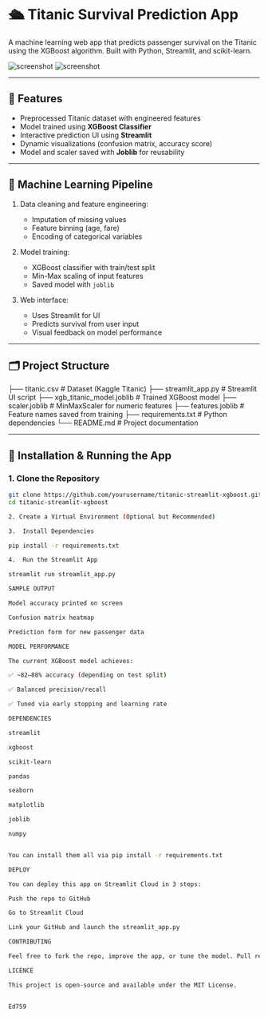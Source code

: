 # 🛳️ Titanic Survival Prediction App

A machine learning web app that predicts passenger survival on the Titanic using the XGBoost algorithm. Built with Python, Streamlit, and scikit-learn.

![screenshot](https://img.shields.io/badge/Machine%20Learning-XGBoost-blue?style=for-the-badge)
![screenshot](https://img.shields.io/badge/Web%20App-Streamlit-brightgreen?style=for-the-badge)

---

## 🚀 Features

- Preprocessed Titanic dataset with engineered features
- Model trained using **XGBoost Classifier**
- Interactive prediction UI using **Streamlit**
- Dynamic visualizations (confusion matrix, accuracy score)
- Model and scaler saved with **Joblib** for reusability

---

## 🧠 Machine Learning Pipeline

1. Data cleaning and feature engineering:
   - Imputation of missing values
   - Feature binning (age, fare)
   - Encoding of categorical variables

2. Model training:
   - XGBoost classifier with train/test split
   - Min-Max scaling of input features
   - Saved model with `joblib`

3. Web interface:
   - Uses Streamlit for UI
   - Predicts survival from user input
   - Visual feedback on model performance

---

## 🗂️ Project Structure

├── titanic.csv # Dataset (Kaggle Titanic)
├── streamlit_app.py # Streamlit UI script
├── xgb_titanic_model.joblib # Trained XGBoost model
├── scaler.joblib # MinMaxScaler for numeric features
├── features.joblib # Feature names saved from training
├── requirements.txt # Python dependencies
└── README.md # Project documentation


---

## 🧪 Installation & Running the App

### 1. Clone the Repository

```bash
git clone https://github.com/yourusername/titanic-streamlit-xgboost.git
cd titanic-streamlit-xgboost

2. Create a Virtual Environment (Optional but Recommended)

3.  Install Dependencies

pip install -r requirements.txt

4.  Run the Streamlit App

streamlit run streamlit_app.py

SAMPLE OUTPUT

Model accuracy printed on screen

Confusion matrix heatmap

Prediction form for new passenger data

MODEL PERFORMANCE

The current XGBoost model achieves:

✅ ~82–88% accuracy (depending on test split)

✅ Balanced precision/recall

✅ Tuned via early stopping and learning rate

DEPENDENCIES

streamlit

xgboost

scikit-learn

pandas

seaborn

matplotlib

joblib

numpy


You can install them all via pip install -r requirements.txt

DEPLOY

You can deploy this app on Streamlit Cloud in 3 steps:

Push the repo to GitHub

Go to Streamlit Cloud

Link your GitHub and launch the streamlit_app.py

CONTRIBUTING

Feel free to fork the repo, improve the app, or tune the model. Pull requests are welcome!

LICENCE

This project is open-source and available under the MIT License.


Ed759


